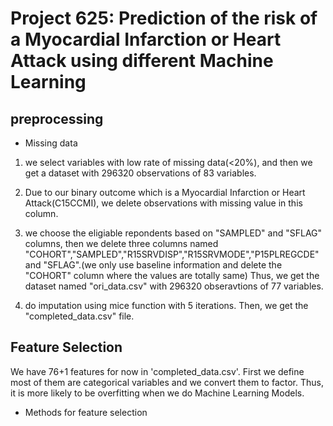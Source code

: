 # Project 625: Prediction of the risk of a Myocardial Infarction or Heart Attack using different Machine Learning 


## preprocessing
- Missing data
1. we select variables with low rate of missing data(<20%), and then we get a dataset with 296320 observations of 83 variables.

2. Due to our binary outcome which is a Myocardial Infarction or Heart Attack(C15CCMI), we delete observations with missing value in this column.

3. we choose the eligiable repondents based on "SAMPLED" and "SFLAG" columns, then we delete three columns named "COHORT","SAMPLED","R15SRVDISP","R15SRVMODE","P15PLREGCDE" and "SFLAG".(we only use baseline information and delete the "COHORT" column where the values are totally same) Thus, we get the dataset named "ori_data.csv" with 296320 obseravtions of 77 variables.

4. do imputation using mice function with 5 iterations. Then, we get the "completed_data.csv" file.

## Feature Selection
We have 76+1 features for now in 'completed_data.csv'. First we define most of them are categorical variables and we convert them to factor. Thus, it is more likely to be overfitting when we do Machine Learning Models.

 - Methods for feature selection
